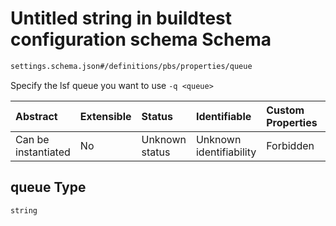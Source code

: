 # Untitled string in buildtest configuration schema Schema

```txt
settings.schema.json#/definitions/pbs/properties/queue
```

Specify the lsf queue you want to use `-q <queue>`

| Abstract            | Extensible | Status         | Identifiable            | Custom Properties | Additional Properties | Access Restrictions | Defined In                                                                  |
| :------------------ | :--------- | :------------- | :---------------------- | :---------------- | :-------------------- | :------------------ | :-------------------------------------------------------------------------- |
| Can be instantiated | No         | Unknown status | Unknown identifiability | Forbidden         | Allowed               | none                | [settings.schema.json*](../out/settings.schema.json "open original schema") |

## queue Type

`string`
